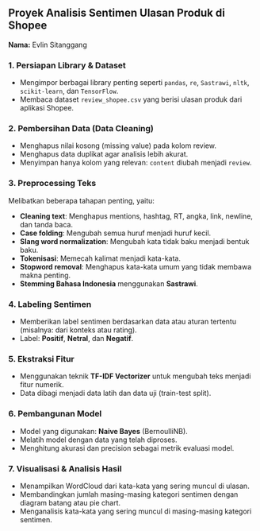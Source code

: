 ## Proyek Analisis Sentimen Ulasan Produk di Shopee  
**Nama:** Evlin Sitanggang  

### 1. **Persiapan Library & Dataset**
- Mengimpor berbagai library penting seperti `pandas`, `re`, `Sastrawi`, `nltk`, `scikit-learn`, dan `TensorFlow`.
- Membaca dataset `review_shopee.csv` yang berisi ulasan produk dari aplikasi Shopee.

### 2. **Pembersihan Data (Data Cleaning)**
- Menghapus nilai kosong (missing value) pada kolom review.
- Menghapus data duplikat agar analisis lebih akurat.
- Menyimpan hanya kolom yang relevan: `content` diubah menjadi `review`.

### 3. **Preprocessing Teks**
Melibatkan beberapa tahapan penting, yaitu:
- **Cleaning text**: Menghapus mentions, hashtag, RT, angka, link, newline, dan tanda baca.
- **Case folding**: Mengubah semua huruf menjadi huruf kecil.
- **Slang word normalization**: Mengubah kata tidak baku menjadi bentuk baku.
- **Tokenisasi**: Memecah kalimat menjadi kata-kata.
- **Stopword removal**: Menghapus kata-kata umum yang tidak membawa makna penting.
- **Stemming Bahasa Indonesia** menggunakan **Sastrawi**.

### 4. **Labeling Sentimen**
- Memberikan label sentimen berdasarkan data atau aturan tertentu (misalnya: dari konteks atau rating).
- Label: **Positif**, **Netral**, dan **Negatif**.

### 5. **Ekstraksi Fitur**
- Menggunakan teknik **TF-IDF Vectorizer** untuk mengubah teks menjadi fitur numerik.
- Data dibagi menjadi data latih dan data uji (train-test split).

### 6. **Pembangunan Model**
- Model yang digunakan: **Naive Bayes** (BernoulliNB).
- Melatih model dengan data yang telah diproses.
- Menghitung akurasi dan precision sebagai metrik evaluasi model.

### 7. **Visualisasi & Analisis Hasil**
- Menampilkan WordCloud dari kata-kata yang sering muncul di ulasan.
- Membandingkan jumlah masing-masing kategori sentimen dengan diagram batang atau pie chart.
- Menganalisis kata-kata yang sering muncul di masing-masing kategori sentimen.
